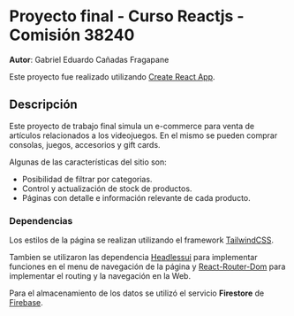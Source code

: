 # Proyecto final - Curso Reactjs - Comisión 38240

**Autor**: Gabriel Eduardo Cañadas Fragapane

Este proyecto fue realizado utilizando [Create React App](https://github.com/facebook/create-react-app).

## Descripción

Este proyecto de trabajo final simula un e-commerce para venta de artículos relacionados a los videojuegos. En el mismo se pueden comprar consolas, juegos, accesorios y gift cards. 

Algunas de las características del sitio son:

- Posibilidad de filtrar por categorias.
- Control y actualización de stock de productos.
- Páginas con detalle e información relevante de cada producto.

### Dependencias

Los estilos de la página se realizan utilizando el framework [TailwindCSS](https://tailwindcss.com/).

Tambien se utilizaron las dependencia [Headlessui](https://headlessui.com/) para implementar funciones en el menu de navegación de la página y [React-Router-Dom](https://reactrouter.com/) para implementar el routing y la navegación en la Web.

Para el almacenamiento de los datos se utilizó el servicio **Firestore** de [Firebase](https://firebase.google.com/).

